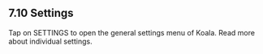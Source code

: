 ---
---

## 7.10 Settings

Tap on SETTINGS to open the general settings menu of Koala. Read more about individual settings.
